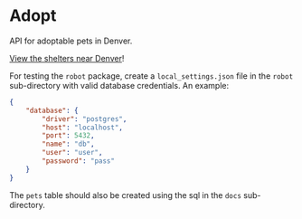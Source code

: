 Adopt
=====

API for adoptable pets in Denver.

[View the shelters near Denver](http://www.petharbor.com/pick_shelter.asp?searchtype=ADOPT&friends=1&samaritans=1&nosuccess=0&rows=100&imght=120&imgres=thumb&view=sysadm.v_animal_short&fontface=arial&fontsize=10&zip=80209&miles=10)!

For testing the `robot` package, create a `local_settings.json` file in the `robot` sub-directory with valid database credentials. An example:

```json
{
    "database": {
        "driver": "postgres",
        "host": "localhost",
        "port": 5432,
        "name": "db",
        "user": "user",
        "password": "pass" 
    }
}
```

The `pets` table should also be created using the sql in the `docs` sub-directory.
